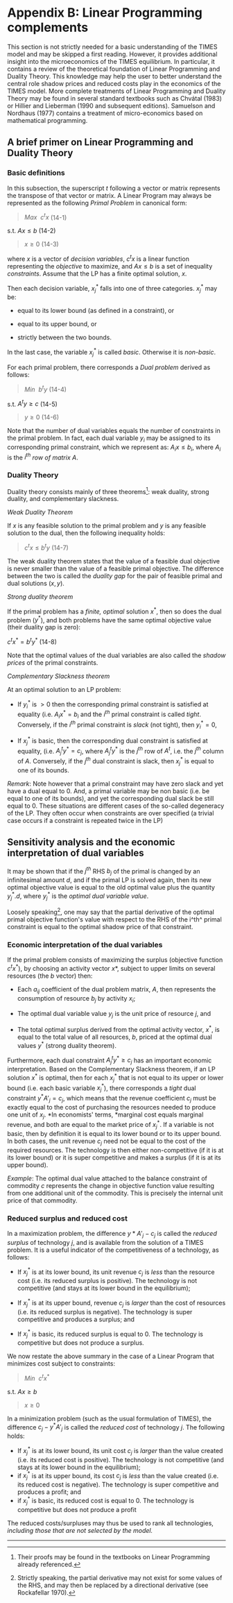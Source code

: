 # Appendix B: Linear Programming complements

This section is not strictly needed for a basic understanding of the
TIMES model and may be skipped a first reading. However, it provides
additional insight into the microeconomics of the TIMES equilibrium. In
particular, it contains a review of the theoretical foundation of Linear
Programming and Duality Theory. This knowledge may help the user to
better understand the central role shadow prices and reduced costs play
in the economics of the TIMES model. More complete treatments of Linear
Programming and Duality Theory may be found in several standard
textbooks such as Chvátal (1983) or Hillier and Lieberman (1990 and
subsequent editions). Samuelson and Nordhaus (1977) contains a treatment
of micro-economics based on mathematical programming.

## A brief primer on Linear Programming and Duality Theory

### Basic definitions

In this subsection, the superscript *t* following a vector or matrix
represents the transpose of that vector or matrix. A Linear Program may
always be represented as the following *Primal Problem* in canonical
form:

> $Max \ \ c^tx$ (14-1)

s.t. $Ax ≤ b$ (14-2)

> $x ≥ 0$ (14-3)

where $x$ is a vector of *decision variables*, $c^tx$ is a linear
function representing the *objective* to maximize, and $Ax ≤ b$ is a set
of inequality *constraints*. Assume that the LP has a finite optimal
solution, $x$.

Then each decision variable, $x_j^*$ falls into one of three
categories. $x_j^*$ may be:

-   equal to its lower bound (as defined in a constraint), or

-   equal to its upper bound, or

-   strictly between the two bounds.

In the last case, the variable $x_j^*$ is called *basic*. Otherwise
it is *non-basic*.

For each primal problem, there corresponds a *Dual problem* derived as
follows:

> $Min \ \  b^ty$ (14-4)

s.t. $A^ty ≥ c$ (14-5)

> $y ≥ 0$ (14-6)

Note that the number of dual variables equals the number of constraints
in the primal problem. In fact, each dual variable $y_i$ may be
assigned to its corresponding primal constraint, which we represent as:
$A_ix ≤ b_i$, where $A_i$ is the $i^{th}$ *row of matrix A*.

### Duality Theory

Duality theory consists mainly of three theorems[^48]: weak duality,
strong duality, and complementary slackness.

*Weak Duality Theorem*

If $x$ is any feasible solution to the primal problem and $y$ is any
feasible solution to the dual, then the following inequality holds:

> $c^tx≤ b^ty$ (14-7)

The weak duality theorem states that the value of a feasible dual
objective is never smaller than the value of a feasible primal
objective. The difference between the two is called the *duality gap*
for the pair of feasible primal and dual solutions $(x,y)$.

*Strong duality theorem*

If the primal problem has a *finite, optimal* solution $x^*$, then so
does the dual problem ($y^*$), and both problems have the same optimal
objective value (their duality gap is zero):

$c^tx^* = b^ty^*$ (14-8)

Note that the optimal values of the dual variables are also called the
*shadow prices* of the primal constraints.

*Complementary Slackness theorem*

At an optimal solution to an LP problem:

-   If $y_i^*$ is $> 0$ then the corresponding primal constraint is
    satisfied at equality (i.e. $A_ix^* = b_i$ and the $i^{th}$ primal
    constraint is called *tight*. Conversely, if the $i^{th}$ primal
    constraint is *slack* (not tight), then $y_i^* = 0$,

-   If $x_j^*$ is basic, then the corresponding dual constraint is
    satisfied at equality, (i.e. $A_j^ty^* = c_j$, where $A_j^ty^*$ is
    the $j^{th}$ row of $A^t$, i.e. the $j^{th}$ column of $A$.
    Conversely, if the $j^{th}$ dual constraint is slack, then
    $x_j^*$ is equal to one of its bounds.

*Remark*: Note however that a primal constraint may have zero slack and
yet have a dual equal to 0. And, a primal variable may be non basic
(i.e. be equal to one of its bounds), and yet the corresponding dual
slack be still equal to 0. These situations are different cases of the
so-called degeneracy of the LP. They often occur when constraints are
over specified (a trivial case occurs if a constraint is repeated twice
in the LP)

## Sensitivity analysis and the economic interpretation of dual variables

It may be shown that if the $j^{th}$ RHS $b_j$ of the primal is changed
by an infinitesimal amount $d$, and if the primal LP is solved again,
then its new optimal objective value is equal to the old optimal value
plus the quantity $y_j^*.d$, where $y_j^*$ is the *optimal dual
variable value*.

Loosely speaking[^49], one may say that the partial derivative of the
optimal primal objective function's value with respect to the RHS of the
i^th^ primal constraint is equal to the optimal shadow price of that
constraint.

### Economic interpretation of the dual variables

If the primal problem consists of maximizing the surplus (objective
function $c^tx^*$), by choosing an activity vector $x*$, subject to upper
limits on several resources (the $b$ vector) then:

-   Each $a_{ij}$ coefficient of the dual problem matrix, $A$, then
    represents the consumption of resource $b_j$ by activity $x_i$;

-   The optimal dual variable value $y_j$ is the unit price of
    resource $j$, and

-   The total optimal surplus derived from the optimal activity vector,
    $x^*$, is equal to the total value of all resources, $b$, priced at
    the optimal dual values $y^*$ (strong duality theorem).

Furthermore, each dual constraint $A^t_jy^* ≥ c_j$  has an important
economic interpretation. Based on the Complementary Slackness theorem,
if an LP solution $x^*$ is optimal, then for each $x^*_j$ that is not
equal to its upper or lower bound (i.e. each basic variable $x^*_j$),
there corresponds a *tight* dual constraint $y^*A'_j = c_j$, which
means that the revenue coefficient $c_j$ must be exactly equal to the
cost of purchasing the resources needed to produce one unit of $x_j$.
*In economists' terms, *marginal cost equals marginal revenue, and
both are equal to the market price of $x^*_j$. If a variable is not
basic, then by definition it is equal to its lower bound or to its upper
bound. In both cases, the unit revenue $c_j$ need not be equal to the
cost of the required resources. The technology is then either
non-competitive (if it is at its lower bound) or it is super competitive
and makes a surplus (if it is at its upper bound).

*Example*: The optimal dual value attached to the balance constraint of
commodity $c$ represents the change in objective function value
resulting from one additional unit of the commodity. This is precisely
the internal unit price of that commodity.

### Reduced surplus and reduced cost

In a maximization problem, the difference $y*A'_j - c_j$ is called
the *reduced surplus* of technology $j$, and is available from the
solution of a TIMES problem. It is a useful indicator of the
competitiveness of a technology, as follows:

-   If $x^*_j$ is at its lower bound, its unit revenue $c_j$ is
    *less* than the resource cost (i.e. its reduced surplus is
    positive). The technology is not competitive (and stays at its lower
    bound in the equilibrium);

-   If $x^*_j$ is at its upper bound, revenue $c_j$ is *larger* than
    the cost of resources (i.e. its reduced surplus is negative). The
    technology is super competitive and produces a surplus; and

-   If $x^*_j$ is basic, its reduced surplus is equal to 0. The
    technology is competitive but does not produce a surplus.

We now restate the above summary in the case of a Linear Program that
minimizes cost subject to constraints:

> $Min \ \  c^tx^*$

s.t. $Ax ≥ b$

> $x ≥ 0$

In a minimization problem (such as the usual formulation of TIMES), the
difference $c_j - y^*A'_j$ is called the *reduced cost* of technology
$j$. The following holds:

- If $x^*_j$ is at its lower bound, its unit cost $c_j$ is *larger* than the value created (i.e. its reduced cost is positive). The technology is not competitive (and stays at its lower bound in the equilibrium);
- if $x^*_j$ is at its upper bound, its cost $c_j$ is *less* than the value created (i.e. its reduced cost is negative). The technology is super competitive and produces a profit; and
- if $x^*_j$ is basic, its reduced cost is equal to 0. The technology is competitive but does not produce a profit

The reduced costs/surpluses may thus be used to rank all technologies, *including those that are not selected by the model.*


------------

[^48]: Their proofs may be found in the textbooks on Linear Programming already referenced.

[^49]: Strictly speaking, the partial derivative may not exist for some values of the RHS, and may then be replaced by a directional derivative (see Rockafellar 1970).
